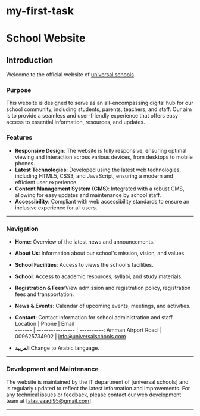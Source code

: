 # my-first-task
# School Website

## Introduction

Welcome to the official website of  [universal schools][1].

### Purpose

This website is designed to serve as an all-encompassing digital hub for our school community, including students, parents, teachers, and staff. Our aim is to provide a seamless and user-friendly experience that offers easy access to essential information, resources, and updates.

### Features

- **Responsive Design**: The website is fully responsive, ensuring optimal viewing and interaction across various devices, from desktops to mobile phones.
- **Latest Technologies**: Developed using the latest web technologies, including HTML5, CSS3, and JavaScript, ensuring a modern and efficient user experience.
- **Content Management System (CMS)**: Integrated with a robust CMS, allowing for easy updates and maintenance by school staff.
- **Accessibility**: Compliant with web accessibility standards to ensure an inclusive experience for all users.
-------------

### Navigation

- **Home**: Overview of the latest news and announcements.
- **About Us**: Information about our school's mission, vision, and values.
- **School Facilities**: Access to views the school’s facilities.

- **School**: Access to academic resources, syllabi, and study materials.
- **Registration & Fees**:View admission and registration policy, registration fees and transportation.
- **News & Events**: Calendar of upcoming events, meetings, and activities.
- **Contact**: Contact information for school administration and staff.
Location | Phone | Email      
------- | ---------------- | ----------:
Amman  Airport Road  |  009625734902 | info@universalschools.com 

- **العربية**:Change to Arabic language. 
-------------


### Development and Maintenance

The website is maintained by the IT department of [universal schools] and is regularly updated to reflect the latest information and improvements. For any technical issues or feedback, please contact our web development team at [alaa.saadi95@gmail.com].

---
[1]: https://universalschools.com/